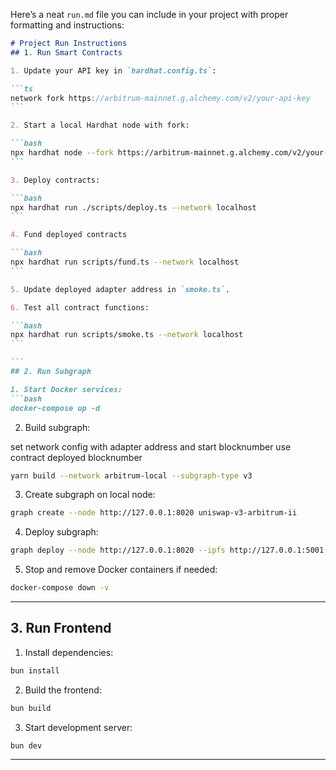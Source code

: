 Here’s a neat `run.md` file you can include in your project with proper formatting and instructions:

````markdown
# Project Run Instructions
## 1. Run Smart Contracts

1. Update your API key in `hardhat.config.ts`:

```ts
network fork https://arbitrum-mainnet.g.alchemy.com/v2/your-api-key
```

2. Start a local Hardhat node with fork:

```bash
npx hardhat node --fork https://arbitrum-mainnet.g.alchemy.com/v2/your-api-key
```

3. Deploy contracts:

```bash
npx hardhat run ./scripts/deploy.ts --network localhost
```

4. Fund deployed contracts

```bash
npx hardhat run scripts/fund.ts --network localhost
```

5. Update deployed adapter address in `smoke.ts`.

6. Test all contract functions:

```bash
npx hardhat run scripts/smoke.ts --network localhost
```

```
## 2. Run Subgraph

1. Start Docker services:
```bash
docker-compose up -d
````

2. Build subgraph:

set network config with adapter address and start blocknumber  use contract deployed blocknumber

```bash
yarn build --network arbitrum-local --subgraph-type v3
```

3. Create subgraph on local node:

```bash
graph create --node http://127.0.0.1:8020 uniswap-v3-arbitrum-ii
```

4. Deploy subgraph:

```bash
graph deploy --node http://127.0.0.1:8020 --ipfs http://127.0.0.1:5001 --deploy-key dummykey --version-label 1e9d8b1 uniswap-v3-arbitrum-ii v3-subgraph.yaml
```

5. Stop and remove Docker containers if needed:

```bash
docker-compose down -v
```

---

## 3. Run Frontend

1. Install dependencies:

```bash
bun install
```

2. Build the frontend:

```bash
bun build
```

3. Start development server:

```bash
bun dev
```

---

```
